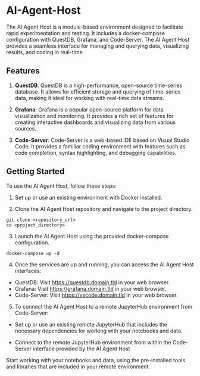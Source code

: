 # AI-Agent-Host

The AI Agent Host is a module-based environment designed to facilitate rapid experimentation and testing. It includes a docker-compose configuration with QuestDB, Grafana, and Code-Server. The AI Agent Host provides a seamless interface for managing and querying data, visualizing results, and coding in real-time.

## Features

1. **QuestDB**: QuestDB is a high-performance, open-source time-series database. It allows for efficient storage and querying of time-series data, making it ideal for working with real-time data streams.

2. **Grafana**: Grafana is a popular open-source platform for data visualization and monitoring. It provides a rich set of features for creating interactive dashboards and visualizing data from various sources.

3. **Code-Server**: Code-Server is a web-based IDE based on Visual Studio Code. It provides a familiar coding environment with features such as code completion, syntax highlighting, and debugging capabilities.

## Getting Started

To use the AI Agent Host, follow these steps:

1. Set up or use an existing environment with Docker installed.

2. Clone the AI Agent Host repository and navigate to the project directory.
```
git clone <repository_url>
cd <project_directory>

```
3. Launch the AI Agent Host using the provided docker-compose configuration.

```
docker-compose up -d

```

4. Once the services are up and running, you can access the AI Agent Host interfaces:

- QuestDB: Visit https://questdb.domain.tld in your web browser.
- Grafana: Visit https://grafana.domain.tld in your web browser.
- Code-Server: Visit https://vscode.domain.tld in your web browser.

5. To connect the AI Agent Host to a remote JupyterHub environment from Code-Server:

- Set up or use an existing remote JupyterHub that includes the necessary dependencies for working with your notebooks and data.

- Connect to the remote JupyterHub environment from within the Code-Server interface provided by the AI Agent Host

Start working with your notebooks and data, using the pre-installed tools and libraries that are included in your remote environment.